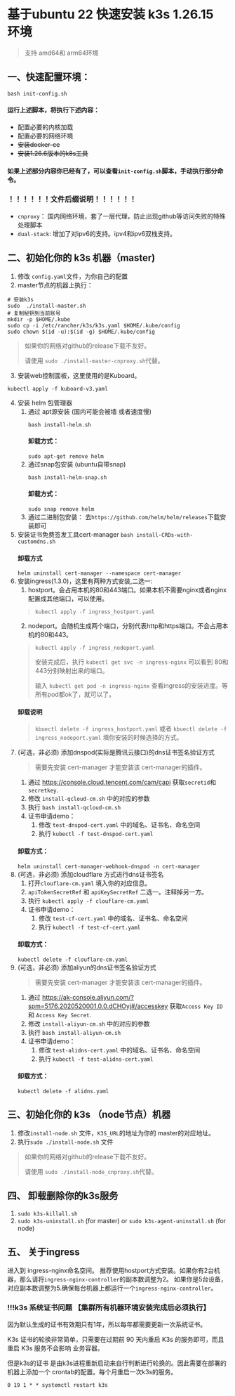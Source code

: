# 基于ubuntu 22 快速安装 k3s 1.26.15 环境
> 支持 amd64和 arm64环境

## 一、快速配置环境：
```shell
bash init-config.sh
```
#### 运行上述脚本，将执行下述内容：
+ 配置必要的内核加载
+ 配置必要的网络环境
+ ~~安装docker-ce~~
+ ~~安装1.26.6版本的k8s工具~~
#### 如果上述部分内容你已经有了，可以查看`init-config.sh`脚本，手动执行部分命令。

### ！！！！！！文件后缀说明！！！！！！
+ `cnproxy`： 国内网络环境，套了一层代理，防止出现github等访问失败的特殊处理脚本
+ `dual-stack`: 增加了对ipv6的支持。ipv4和ipv6双栈支持。
## 二、初始化你的 k3s 机器（master)
1. 修改 `config.yaml`文件，为你自己的配置
2. master节点的机器上执行：
```shell
# 安装k3s
sudo  ./install-master.sh
# 复制秘钥到当前账号
mkdir -p $HOME/.kube
sudo cp -i /etc/rancher/k3s/k3s.yaml $HOME/.kube/config
sudo chown $(id -u):$(id -g) $HOME/.kube/config
```
> 如果你的网络对github的release下载不友好。
> 
> 请使用 `sudo ./install-master-cnproxy.sh`代替。

3. 安装web控制面板，这里使用的是Kuboard。
```shell
kubectl apply -f kuboard-v3.yaml
```
4. 安装 helm 包管理器
   1. 通过 apt源安装 (国内可能会被墙 或者速度慢)
       ```shell
       bash install-helm.sh
       ```
       #### 卸载方式：
       `sudo apt-get remove helm`
   2. 通过snap包安装 (ubuntu自带snap)
      ```shell
      bash install-helm-snap.sh
      ```
      #### 卸载方式：
      `sudo snap remove helm`
   3. 通过二进制包安装：
      去`https://github.com/helm/helm/releases`下载安装即可
5. 安装证书免费签发工具cert-manager
   `bash install-CRDs-with-customdns.sh`
   #### 卸载方式
   `helm uninstall cert-manager --namespace cert-manager`
6. 安装ingress(1.3.0)，这里有两种方式安装,二选一:
   1. hostport。会占用本机的80和443端口。如果本机不需要nginx或者nginx配置成其他端口，可以使用。
   > `kubectl apply -f ingress_hostport.yaml`
   2. nodeport。会随机生成两个端口，分别代表http和https端口。不会占用本机的80和443。
   > `kubectl apply -f ingress_nodeport.yaml`
   >
   > 安装完成后，执行 `kubectl get svc -n ingress-nginx` 可以看到 80和443分别映射出来的端口。
   >
   > 输入 `kubectl get pod -n ingress-nginx` 查看ingress的安装进度。等所有pod都ok了，就可以了。
   #### 卸载说明
   > `kbuectl delete -f ingress_hostport.yaml` 或者  `kbuectl delete -f ingress_nodeport.yaml` 填你安装的时候选择的方式。
7. (可选，非必须) 添加dnspod(实际是腾讯云接口)的dns证书签名验证方式
   > 需要先安装 cert-manager 才能安装该 cert-manager的插件。
   1. 通过 https://console.cloud.tencent.com/cam/capi 获取`secretid`和 `secretkey`.
   2. 修改 `install-qcloud-cm.sh` 中的对应的参数 
   3. 执行 `bash install-qcloud-cm.sh`
   4. 证书申请demo：
      1. 修改 `test-dnspod-cert.yaml` 中的域名、证书名、命名空间
      2. 执行 `kubectl -f test-dnspod-cert.yaml`
   #### 卸载方式：
   `helm uninstall cert-manager-webhook-dnspod -n cert-manager`
8. (可选，非必须) 添加cloudflare 方式进行dns证书签名
   1. 打开`clouflare-cm.yaml` 填入你的对应信息。
   2. `apiTokenSecretRef` 和 `apiKeySecretRef` 二选一。注释掉另一方。
   3. 执行 `kubectl apply -f clouflare-cm.yaml`
   4. 证书申请demo：
      1. 修改 `test-cf-cert.yaml` 中的域名、证书名、命名空间
      2. 执行 `kubectl -f test-cf-cert.yaml`
   #### 卸载方式：
   `kubectl delete -f clouflare-cm.yaml`
9. (可选，非必须) 添加aliyun的dns证书签名验证方式
   > 需要先安装 cert-manager 才能安装该 cert-manager的插件。
   1. 通过 https://ak-console.aliyun.com/?spm=5176.2020520001.0.0.dCHOyj#/accesskey 获取`Access Key ID`和 `Access Key Secret`.
   2. 修改 `install-aliyun-cm.sh` 中的对应的参数
   3. 执行 `bash install-aliyun-cm.sh`
   4. 证书申请demo：
      1. 修改 `test-alidns-cert.yaml` 中的域名、证书名、命名空间
      2. 执行 `kubectl -f test-alidns-cert.yaml`
   #### 卸载方式：
   `kubectl delete -f alidns.yaml`

## 三、初始化你的 k3s （node节点）机器
1. 修改`install-node.sh` 文件，`K3S_URL`的地址为你的 master的对应地址。
2. 执行`sudo ./install-node.sh` 文件
> 如果你的网络对github的release下载不友好。
>
> 请使用 `sudo ./install-node_cnproxy.sh`代替。

## 四、 卸载删除你的k3s服务
1. `sudo k3s-killall.sh`
2. `sudo k3s-uninstall.sh` (for master) or `sudo k3s-agent-uninstall.sh` (for node)

## 五、 关于ingress
进入到 ingress-nginx命名空间。
推荐使用hostport方式安装。如果你有2台机器，那么请将`ingress-nginx-controller`的副本数调整为2。
如果你是5台设备，对应副本数调整为5.确保每台机器上都运行一个`ingress-nginx-controller`。

### !!!k3s 系统证书问题 【集群所有机器环境安装完成后必须执行】
因为默认生成的证书有效期只有1年，所以每年都需要更新一次系统证书。

K3s 证书的轮换非常简单，只需要在过期前 90 天内重启 K3s 的服务即可，而且重启 K3s 服务不会影响 业务容器。

但是k3s的证书 是由k3s进程重新启动来自行判断进行轮换的。因此需要在部署的机器上添加一个 crontab的配置。每个月重启一次k3s的服务。
```
0 19 1 * * systemctl restart k3s
```
